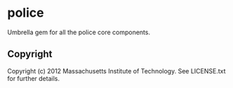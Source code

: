 # police

Umbrella gem for all the police core components.

## Copyright

Copyright (c) 2012 Massachusetts Institute of Technology. See LICENSE.txt for
further details.
